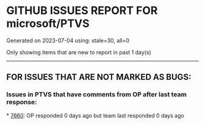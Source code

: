 
# GITHUB ISSUES REPORT FOR microsoft/PTVS


Generated on 2023-07-04 using: stale=30, all=0


Only showing items that are new to report in past 1 day(s)


---

## FOR ISSUES THAT ARE NOT MARKED AS BUGS:


### Issues in PTVS that have comments from OP after last team response:


\* [7660](https://github.com/microsoft/PTVS/issues/7660 "An error pops up when create a project"): OP responded 0 days ago but team last responded 0 days ago

